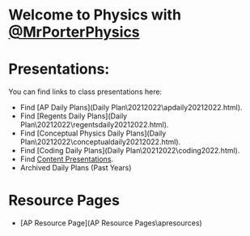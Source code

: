 # Welcome to Physics with [@MrPorterPhysics](https://twitter.com/MrPorterPhysics)

# Presentations:

You can find links to class presentations here:
  - Find [AP Daily Plans](Daily Plan\20212022\apdaily20212022.html).
  - Find [Regents Daily Plans](Daily Plan\20212022\regentsdaily20212022.html).
  - Find [Conceptual Physics Daily Plans](Daily Plan\20212022\conceptualdaily20212022.html).
  - Find [Coding Daily Plans](Daily Plan\20212022\coding2022.html).
  - Find [Content Presentations](presindex).
  - Archived Daily Plans (Past Years)


# Resource Pages
  - [AP Resource Page](AP Resource Pages\apresources)
